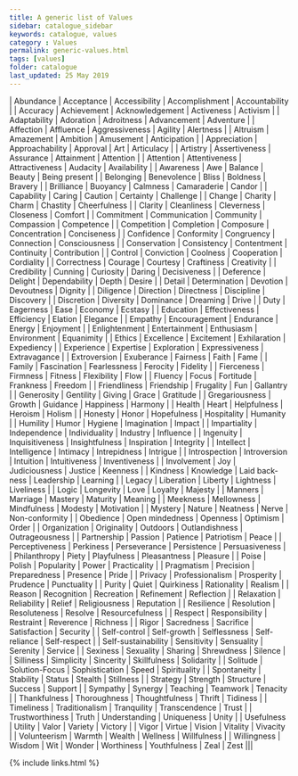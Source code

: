 ```yaml
---
title: A generic list of Values
sidebar: catalogue_sidebar
keywords: catalogue, values
category : Values
permalink: generic-values.html
tags: [values]
folder: catalogue
last_updated: 25 May 2019
---
```


| Abundance | Acceptance | Accessibility | Accomplishment | Accountability |
| Accuracy | Achievement | Acknowledgement | Activeness | Activism |
| Adaptability | Adoration | Adroitness | Advancement | Adventure |
| Affection | Affluence | Aggressiveness | Agility | Alertness |
| Altruism | Amazement | Ambition | Amusement | Anticipation |
| Appreciation | Approachability | Approval | Art | Articulacy |
| Artistry | Assertiveness | Assurance | Attainment | Attention |
| Attention | Attentiveness | Attractiveness | Audacity | Availability |
| Awareness | Awe | Balance | Beauty | Being present |
| Belonging | Benevolence | Bliss | Boldness | Bravery |
| Brilliance | Buoyancy | Calmness | Camaraderie | Candor |
| Capability | Caring | Caution | Certainty | Challenge |
| Change | Charity | Charm | Chastity | Cheerfulness |
| Clarity | Cleanliness | Cleverness | Closeness | Comfort |
| Commitment | Communication | Community | Compassion | Competence |
| Competition | Completion | Composure | Concentration | Conciseness |
| Confidence | Conformity | Congruency | Connection | Consciousness |
| Conservation | Consistency | Contentment | Continuity | Contribution |
| Control | Conviction | Coolness | Cooperation | Cordiality |
| Correctness | Courage | Courtesy | Craftiness | Creativity |
| Credibility | Cunning | Curiosity | Daring | Decisiveness |
| Deference | Delight | Dependability | Depth | Desire |
| Detail | Determination | Devotion | Devoutness | Dignity |
| Diligence | Direction | Directness | Discipline | Discovery |
| Discretion | Diversity | Dominance | Dreaming | Drive |
| Duty | Eagerness | Ease | Economy | Ecstasy |
| Education | Effectiveness | Efficiency | Elation | Elegance |
| Empathy | Encouragement | Endurance | Energy | Enjoyment |
| Enlightenment | Entertainment | Enthusiasm | Environment | Equanimity |
| Ethics | Excellence | Excitement | Exhilaration | Expediency |
| Experience | Expertise | Exploration | Expressiveness | Extravagance |
| Extroversion | Exuberance | Fairness | Faith | Fame |
| Family | Fascination | Fearlessness | Ferocity | Fidelity |
| Fierceness | Firmness | Fitness | Flexibility | Flow |
| Fluency | Focus | Fortitude | Frankness | Freedom |
| Friendliness | Friendship | Frugality | Fun | Gallantry |
| Generosity | Gentility | Giving | Grace | Gratitude |
| Gregariousness | Growth | Guidance | Happiness | Harmony |
| Health | Heart | Helpfulness | Heroism | Holism |
| Honesty | Honor | Hopefulness | Hospitality | Humanity |
| Humility | Humor | Hygiene | Imagination | Impact |
| Impartiality | Independence | Individuality | Industry | Influence |
| Ingenuity | Inquisitiveness | Insightfulness | Inspiration | Integrity |
| Intellect | Intelligence | Intimacy | Intrepidness | Intrigue |
| Introspection | Introversion | Intuition | Intuitiveness | Inventiveness |
| Involvement | Joy | Judiciousness | Justice | Keenness |
| Kindness | Knowledge | Laid back-ness | Leadership | Learning |
| Legacy | Liberation | Liberty | Lightness |  Liveliness  |
| Logic | Longevity  | Love | Loyalty | Majesty |
| Manners | Marriage | Mastery | Maturity | Meaning |
| Meekness | Mellowness | Mindfulness | Modesty | Motivation |
| Mystery | Nature | Neatness | Nerve | Non-conformity |
| Obedience | Open mindedness | Openness | Optimism | Order |
| Organization | Originality | Outdoors | Outlandishness | Outrageousness |
| Partnership | Passion | Patience | Patriotism | Peace |
| Perceptiveness | Perkiness | Perseverance | Persistence | Persuasiveness |
| Philanthropy | Piety | Playfulness | Pleasantness | Pleasure |
| Poise | Polish | Popularity | Power | Practicality |
| Pragmatism | Precision | Preparedness | Presence | Pride |
| Privacy | Professionalism | Prosperity | Prudence | Punctuality |
| Purity | Quiet | Quirkiness | Rationality | Realism |
| Reason | Recognition | Recreation | Refinement | Reflection |
| Relaxation | Reliability | Relief | Religiousness | Reputation |
| Resilience | Resolution | Resoluteness | Resolve | Resourcefulness |
| Respect | Responsibility | Restraint | Reverence | Richness |
| Rigor | Sacredness | Sacrifice | Satisfaction | Security |
| Self-control | Self-growth | Selflessness | Self-reliance | Self-respect |
| Self-sustainability | Sensitivity | Sensuality | Serenity | Service |
| Sexiness | Sexuality | Sharing | Shrewdness | Silence |
| Silliness | Simplicity | Sincerity | Skillfulness | Solidarity |
| Solitude | Solution-Focus | Sophistication | Speed | Spirituality |
| Spontaneity | Stability | Status | Stealth | Stillness |
| Strategy | Strength | Structure | Success | Support |
| Sympathy | Synergy | Teaching | Teamwork | Tenacity |
| Thankfulness | Thoroughness | Thoughtfulness | Thrift | Tidiness |
| Timeliness | Traditionalism | Tranquility | Transcendence | Trust |
| Trustworthiness | Truth | Understanding | Uniqueness | Unity |
| Usefulness | Utility | Valor | Variety | Victory |
| Vigor | Virtue | Vision | Vitality | Vivacity |
| Volunteerism | Warmth | Wealth | Wellness | Willfulness |
| Willingness | Wisdom | Wit | Wonder | Worthiness 
| Youthfulness | Zeal | Zest |||

{% include links.html %}


